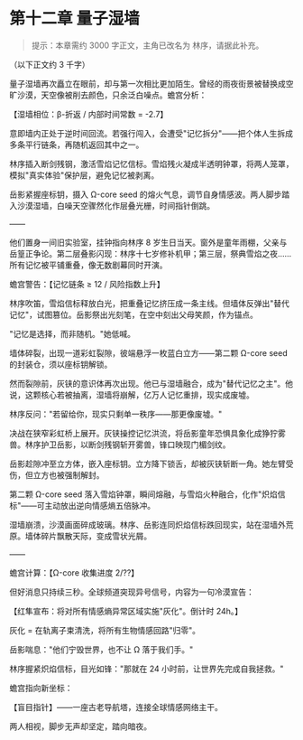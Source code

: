 # 第十二章 量子湿墙

> 提示：本章需约 3000 字正文，主角已改名为 林序，请据此补充。

（以下正文约 3 千字）

量子湿墙再次矗立在眼前，却与第一次相比更加陌生。曾经的雨夜街景被替换成空旷沙漠，天空像被削去颜色，只余泛白噪点。蟾宫分析：

【湿墙相位：β-折返 / 内部时间常数 = -2.7】

意即墙内正处于逆时间回流。若强行闯入，会遭受"记忆拆分"——把个体人生拆成多条平行链条，再随机返回其中之一。

林序插入断剑残钢，激活雪焰记忆信标。雪焰残火凝成半透明钟罩，将两人笼罩，模拟"真实体验"保护层，避免记忆被剥离。

岳影紧握座标钥，摄入 Ω-core seed 的熔火气息，调节自身情感波。两人脚步踏入沙漠湿墙，白噪天空骤然化作层叠光栅，时间指针倒跳。

——

他们置身一间旧实验室，挂钟指向林序 8 岁生日当天。窗外是童年雨棚，父亲与岳篁正争论。第二层叠影闪现：林序十七岁修补机甲；第三层，祭典雪焰之夜……所有记忆被平铺重叠，像无数剧幕同时开演。

蟾宫警告：【记忆链条 ≥ 12 / 风险指数上升】

林序吹笛，雪焰信标释放白光，把重叠记忆挤压成一条主线。但墙体反弹出"替代记忆"，试图篡位。岳影祭出光刻笔，在空中刻出父母笑颜，作为锚点。

"记忆是选择，而非随机。"她低喊。

墙体碎裂，出现一道彩虹裂隙，彼端悬浮一枚蓝白立方——第二颗 Ω-core seed 的封装仓，须以座标钥解锁。

然而裂隙前，灰铗的意识体再次出现。他已与湿墙融合，成为"替代记忆之主"。他说，这颗核心若被抽离，湿墙将崩解，亿万人记忆重排，现实成废墟。

林序反问："若留给你，现实只剩单一秩序——那更像废墟。"

决战在狭窄彩虹桥上展开。灰铗操控记忆洪流，将岳影童年恐惧具象化成狰狞雾兽。林序护卫岳影，以断剑残钢斩开雾兽，锋口映现门楣剑纹。

岳影趁隙冲至立方体，嵌入座标钥。立方降下锁舌，却被灰铗斩断一角。她左臂受伤，但立方也被强制解封。

第二颗 Ω-core seed 落入雪焰钟罩，瞬间熔融，与雪焰火种融合，化作"炽焰信标"——可主动放出逆向情感熵五倍脉冲。

湿墙崩溃，沙漠画面碎成玻璃。林序、岳影连同炽焰信标跌回现实，站在湿墙外荒原。墙体碎片飘散天际，变成雪状光屑。

——

蟾宫计算：【Ω-core 收集进度 2/??】

但好消息只持续三秒。全球频道突现异号信号，内容为一句冷漠宣告：

【红隼宣布：将对所有情感熵异常区域实施"灰化"。倒计时 24h。】

灰化 = 在轨离子束清洗，将所有生物情感回路"归零"。

岳影喘息："他们宁毁世界，也不让 Ω 落于我们手。"

林序握紧炽焰信标，目光如锋："那就在 24 小时前，让世界先完成自我拯救。"

蟾宫指向新坐标：

【盲目指针】——一座古老导航塔，连接全球情感网络主干。

两人相视，脚步无声却坚定，踏向暗夜。
